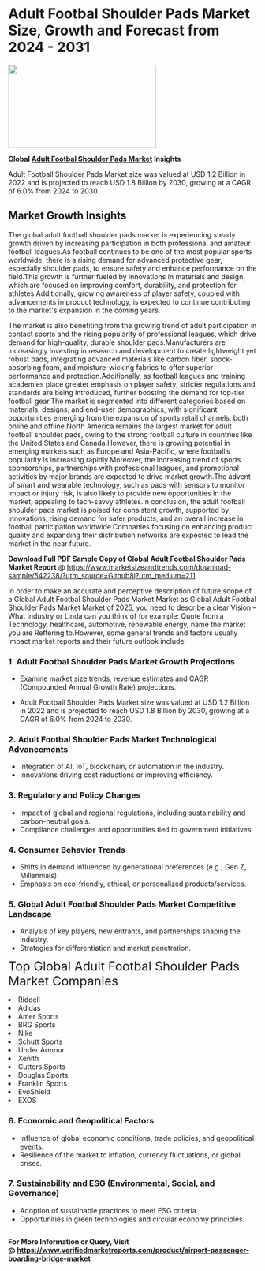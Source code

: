 <H1>Adult Footbal Shoulder Pads Market Size, Growth and Forecast from 2024 - 2031</H1><img class="aligncenter size-medium wp-image-584254" src="https://thirdeyenews.in/wp-content/uploads/2024/09/Global-Market-Research-300x168.jpeg" alt="" width="300" height="168" /><p><strong>Global&nbsp;<a href="https://www.marketsizeandtrends.com/download-sample/542238/?utm_source=Github8j?utm_medium=211">Adult Footbal Shoulder Pads Market</a> Insights</strong></p><p>Adult Football Shoulder Pads Market size was valued at USD 1.2 Billion in 2022 and is projected to reach USD 1.8 Billion by 2030, growing at a CAGR of 6.0% from 2024 to 2030.</p><p><h2>Market Growth Insights</h2> <p>The global adult football shoulder pads market is experiencing steady growth driven by increasing participation in both professional and amateur football leagues.As football continues to be one of the most popular sports worldwide, there is a rising demand for advanced protective gear, especially shoulder pads, to ensure safety and enhance performance on the field.This growth is further fueled by innovations in materials and design, which are focused on improving comfort, durability, and protection for athletes.Additionally, growing awareness of player safety, coupled with advancements in product technology, is expected to continue contributing to the market's expansion in the coming years.</p> <p>The market is also benefiting from the growing trend of adult participation in contact sports and the rising popularity of professional leagues, which drive demand for high-quality, durable shoulder pads.Manufacturers are increasingly investing in research and development to create lightweight yet robust pads, integrating advanced materials like carbon fiber, shock-absorbing foam, and moisture-wicking fabrics to offer superior performance and protection.Additionally, as football leagues and training academies place greater emphasis on player safety, stricter regulations and standards are being introduced, further boosting the demand for top-tier football gear.The market is segmented into different categories based on materials, designs, and end-user demographics, with significant opportunities emerging from the expansion of sports retail channels, both online and offline.North America remains the largest market for adult football shoulder pads, owing to the strong football culture in countries like the United States and Canada.However, there is growing potential in emerging markets such as Europe and Asia-Pacific, where football’s popularity is increasing rapidly.Moreover, the increasing trend of sports sponsorships, partnerships with professional leagues, and promotional activities by major brands are expected to drive market growth.The advent of smart and wearable technology, such as pads with sensors to monitor impact or injury risk, is also likely to provide new opportunities in the market, appealing to tech-savvy athletes.In conclusion, the adult football shoulder pads market is poised for consistent growth, supported by innovations, rising demand for safer products, and an overall increase in football participation worldwide.Companies focusing on enhancing product quality and expanding their distribution networks are expected to lead the market in the near future.</p> <p><span class=""><strong>Download Full PDF Sample Copy of Global Adult Footbal Shoulder Pads Market Report</strong> @ <a href="https://www.marketsizeandtrends.com/download-sample/542238/?utm_source=Github8j?utm_medium=211" target="_blank">https://www.marketsizeandtrends.com/download-sample/542238/?utm_source=Github8j?utm_medium=211</a></span></p><p>In order to make an accurate and perceptive description of future scope of a Global&nbsp;Adult Footbal Shoulder Pads Market Market as Global&nbsp;Adult Footbal Shoulder Pads Market Market of 2025, you need to describe a clear Vision &ndash; What Industry or Linda can you think of for example: Quote from a Technology, healthcare, automotive, renewable energy, name the market you are Reffering to.However, some general trends and factors usually impact market reports and their future outlook include:</p><h3>1.&nbsp;<strong>Adult Footbal Shoulder Pads Market Growth Projections</strong></h3><ul><li>Examine market size trends, revenue estimates and CAGR (Compounded Annual Growth Rate) projections.</li><li><p>Adult Football Shoulder Pads Market size was valued at USD 1.2 Billion in 2022 and is projected to reach USD 1.8 Billion by 2030, growing at a CAGR of 6.0% from 2024 to 2030.</p></li></ul><h3>2.&nbsp;<strong>Adult Footbal Shoulder Pads Market Technological Advancements</strong></h3><ul><li>Integration of AI, IoT, blockchain, or automation in the industry.</li><li>Innovations driving cost reductions or improving efficiency.</li></ul><h3>3.&nbsp;<strong>Regulatory and Policy Changes</strong></h3><ul><li>Impact of global and regional regulations, including sustainability and carbon-neutral goals.</li><li>Compliance challenges and opportunities tied to government initiatives.</li></ul><h3>4.&nbsp;<strong>Consumer Behavior Trends</strong></h3><ul><li>Shifts in demand influenced by generational preferences (e.g., Gen Z, Millennials).</li><li>Emphasis on eco-friendly, ethical, or personalized products/services.</li></ul><h3>5.&nbsp;<strong>Global Adult Footbal Shoulder Pads Market Competitive Landscape</strong></h3><ul><li>Analysis of key players, new entrants, and partnerships shaping the industry.</li><li>Strategies for differentiation and market penetration.</li></ul><p data-pm-slice="1 1 []"><span style="color: inherit; font-family: inherit; font-size: 25px;">Top Global Adult Footbal Shoulder Pads Market Companies</span></p><div class="" data-test-id=""><p><li>Riddell</li><li> Adidas</li><li> Amer Sports</li><li> BRG Sports</li><li> Nike</li><li> Schutt Sports</li><li> Under Armour</li><li> Xenith</li><li> Cutters Sports</li><li> Douglas Sports</li><li> Franklin Sports</li><li> EvoShield</li><li> EXOS</li></p></div><h3>6.&nbsp;<strong>Economic and Geopolitical Factors</strong></h3><ul><li>Influence of global economic conditions, trade policies, and geopolitical events.</li><li>Resilience of the market to inflation, currency fluctuations, or global crises.</li></ul><h3>7.&nbsp;<strong>Sustainability and ESG (Environmental, Social, and Governance)</strong></h3><ul><li>Adoption of sustainable practices to meet ESG criteria.</li><li>Opportunities in green technologies and circular economy principles.</li></ul><h2><strong style="font-size: 14px;">For More Information or Query, Visit @&nbsp;</strong><a style="background-color: #ffffff; font-size: 14px;" href="https://www.marketsizeandtrends.com/report/adult-footbal-shoulder-pads-market/" target="_blank">https://www.verifiedmarketreports.com/product/airport-passenger-boarding-bridge-market</a></h2>